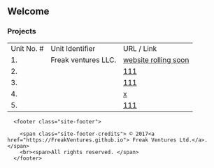 ## Welcome 

### Projects
<table>
      <tbody><tr><strong>
          <td>Unit No. #</td>
          <td>Unit Identifier</td>
          <td>URL / Link</td></strong>
        </tr> 
        <tr>
          <td>1.</td>
          <td>Freak ventures LLC.</td>
          <td><a href="">website rolling soon</a></td>
        </tr> 
        <tr>
          <td>2.</td>
          <td></td>
          <td><a href="">111</a></td>
        </tr><tr>
          <td>3.</td>
          <td></td>
          <td><a href="">111</a></td>
        </tr> <tr>
          <td>4.</td>
          <td></td>
          <td><a href="">x</a></td>
        </tr> <tr>
          <td>5.</td>
          <td></td>
          <td><a href="">111</a></td>
        </tr> 
      </tbody>
    </table>

      <footer class="site-footer">
        
        <span class="site-footer-credits"> © 2017<a href="https://FreakVentures.github.io"> Freak Ventures Ltd.</a>.</span>
        <br><span>All rights reserved. </span>
      </footer>
